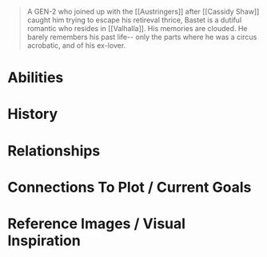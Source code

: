 > A GEN-2 who joined up with the [[Austringers]] after [[Cassidy Shaw]] caught him trying to escape his retireval thrice, Bastet is a dutiful romantic who resides in [[Valhalla]].  His memories are clouded.  He barely remembers his past life-- only the parts where he was a circus acrobatic, and of his ex-lover.

# Abilities

# History

# Relationships

# Connections To Plot / Current Goals

# Reference Images / Visual Inspiration